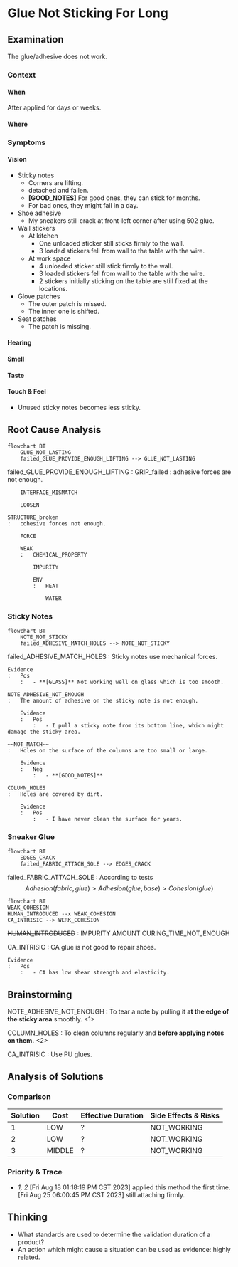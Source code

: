# Glue Not Sticking For Long

## Examination
[problem overview]: #
[a problem can be the output or input of a process. For output, it can be a bad output. For input, it can be a waste of resources]: #

The glue/adhesive does not work.

### Context

#### When
[Specification: year, season, daytime, during & after some events, duration]: #

After applied for days or weeks.

#### Where
[Localization]: #

### Symptoms
[avoid biases]: #
[comparison between actuation and expectation]: #
[collect evidence used by hypothesis built in the root cause analysis phrase]: #
[specification: location, degree]: #

#### Vision

- Sticky notes
	- Corners are lifting.
	- detached and fallen.
	- **[GOOD_NOTES]** For good ones, they can stick for months.
	- For bad ones, they might fall in a day.
- Shoe adhesive
	- My sneakers still crack at front-left corner after using 502 glue.
- Wall stickers
	- At kitchen
		- One unloaded sticker still sticks firmly to the wall.
		- 3 loaded stickers fell from wall to the table with the wire.
	- At work space
		- 4 unloaded sticker still stick firmly to the wall.
		- 3 loaded stickers fell from wall to the table with the wire.
		- 2 stickers initially sticking on the table are still fixed at the locations.
- Glove patches
	- The outer patch is missed.
	- The inner one is shifted.
- Seat patches
	- The patch is missing.
	
#### Hearing

#### Smell

#### Taste

#### Touch & Feel

- Unused sticky notes becomes less sticky.

## Root Cause Analysis
[backward cause reasoning for general problems]: #
[interactions: failed good OR bad OR side effects]: #
[recursive trouble shooting for engineering problems to an atomic level (build hypothesis, use evidence (examination  + unit tests))]: #

```mermaid
flowchart BT
	GLUE_NOT_LASTING
	failed_GLUE_PROVIDE_ENOUGH_LIFTING --> GLUE_NOT_LASTING
```

failed_GLUE_PROVIDE_ENOUGH_LIFTING
:	GRIP_failed
	:	adhesive forces are not enough.	
	
		INTERFACE_MISMATCH
	
		LOOSEN
		
	STRUCTURE_broken
	:	cohesive forces not enough.

		FORCE
	
		WEAK
		:	CHEMICAL_PROPERTY
			
			IMPURITY
			
			ENV
			:	HEAT
			
				WATER
	

### Sticky Notes

```mermaid
flowchart BT
	NOTE_NOT_STICKY
	failed_ADHESIVE_MATCH_HOLES --> NOTE_NOT_STICKY
```

failed_ADHESIVE_MATCH_HOLES
:	Sticky notes use mechanical forces.

	Evidence
	:	Pos
		:	- **[GLASS]** Not working well on glass which is too smooth.

	NOTE_ADHESIVE_NOT_ENOUGH
	:	The amount of adhesive on the sticky note is not enough.

		Evidence
		:	Pos
			:	- I pull a sticky note from its bottom line, which might damage the sticky area.

	~~NOT_MATCH~~
	:	Holes on the surface of the columns are too small or large.
		
		Evidence
		:	Neg
			:	- **[GOOD_NOTES]**
			 
	COLUMN_HOLES
	:	Holes are covered by dirt.
	
		Evidence
		:	Pos
			:	- I have never clean the surface for years.
	
### Sneaker Glue

```mermaid
flowchart BT
	EDGES_CRACK
	failed_FABRIC_ATTACH_SOLE --> EDGES_CRACK 
```

failed_FABRIC_ATTACH_SOLE
:	According to tests
	$$
	Adhesion(fabric, glue) > Adhesion(glue, base) > Cohesion(glue)
	$$
	
```mermaid
flowchart BT
WEAK_COHESION
HUMAN_INTRODUCED --x WEAK_COHESION
CA_INTRISIC --> WERK_COHESION
```
		
~~HUMAN_INTRODUCED~~
:	IMPURITY
	AMOUNT
	CURING_TIME_NOT_ENOUGH
	
CA_INTRISIC
:	CA glue is not good to repair shoes.

	Evidence
	:	Pos
		:	- CA has low shear strength and elasticity.
	
## Brainstorming
[removal of touchable physical objects is applicable]: #
[replacement V.S repair. Localize the problem to an atomic level where fixing it components is more expensive than replacing it as a whole]: #

NOTE_ADHESIVE_NOT_ENOUGH
:	To tear a note by pulling it **at the edge of the sticky area** smoothly. <1>

COLUMN_HOLES
:	To clean columns regularly and **before applying notes on them.** <2>

CA_INTRISIC
:	Use PU glues.

## Analysis of Solutions


### Comparison
| Solution | Cost | Effective Duration | Side Effects & Risks |
| --- | --- | --- | --- |
| 1 | LOW | ? | NOT_WORKING |
| 2 | LOW | ? | NOT_WORKING |
| 3 | MIDDLE | ? | NOT_WORKING |
### Priority & Trace

- *1, 2*
	[Fri Aug 18 01:18:19 PM CST 2023] applied this method the first time.
	[Fri Aug 25 06:00:45 PM CST 2023] still attaching firmly.
	
## Thinking
[Lessons learned from this experience]: #
- What standards are used to determine the validation duration of a product?
- An action which might cause a situation can be used as evidence: highly related.


<!--stackedit_data:
eyJoaXN0b3J5IjpbLTE1NDk4ODM0MjVdfQ==
-->